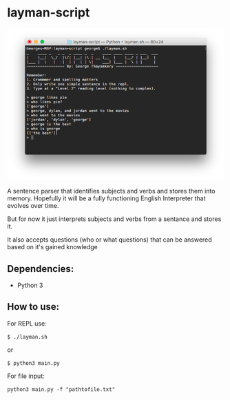 # layman-script

<p align="center">
<img src="screenshot.png" alt="layman-script" />
</p>

A sentence parser that identifies subjects and verbs and stores them into memory.
Hopefully it will be a fully functioning English Interpreter that evolves over time.

But for now it just interprets subjects and verbs from a sentance and stores it.

It also accepts questions (who or what questions) that can be answered based on it's gained knowledge

## Dependencies:
 * Python 3

## How to use:
For REPL use:
```
$ ./layman.sh
```
or 
```
$ python3 main.py
```

For file input:
```
python3 main.py -f "pathtofile.txt"
```
